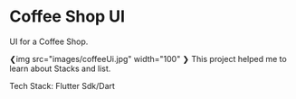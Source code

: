 
# Coffee Shop UI

UI for a Coffee Shop.

❮img src="images/coffeeUi.jpg" width="100" ❯
This project helped me to learn about Stacks and list.

Tech Stack:
Flutter Sdk/Dart
